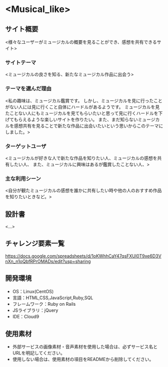 # <Musical_like>

## サイト概要
<様々なユーザーがミュージカルの概要を見ることができ、感想を共有できるサイト>

### サイトテーマ
<ミュージカルの良さを知る、新たなミュージカル作品に出会う>

### テーマを選んだ理由
<私の趣味は、ミュージカル鑑賞です。
しかし、ミュージカルを見に行ったことがない人には見に行くこと自体にハードルがあるようです。
ミュージカルを見たことない人にもミュージカルを見てもらいたいと思って見に行くハードルを下げてもらえるような楽しいサイトを作りたい。
また、まだ知らないミュージカルを感想共有を見ることで新たな作品に出会いたいという思いからこのテーマにしました。>

### ターゲットユーザ
<ミュージカルが好きな人で新たな作品を知りたい人、ミュージカルの感想を共有したい人、
また、ミュージカルに興味はあるが鑑賞したことない人、>

### 主な利用シーン
<自分が観たミュージカルの感想を誰かに共有したい時や他の人のおすすめ作品を知りたいときなど。>

## 設計書
<...>

## チャレンジ要素一覧
<https://docs.google.com/spreadsheets/d/1oKWhhCaY47qsFXUl0T9xe6D3VnXn_n1oQbfRPrOMADs/edit?usp=sharing>

## 開発環境
- OS：Linux(CentOS)
- 言語：HTML,CSS,JavaScript,Ruby,SQL
- フレームワーク：Ruby on Rails
- JSライブラリ：jQuery
- IDE：Cloud9

## 使用素材
- 外部サービスの画像素材・音声素材を使用した場合は、必ずサービス名とURLを明記してください。
- 使用しない場合は、使用素材の項目をREADMEから削除してください。